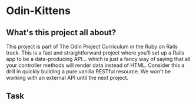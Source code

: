 # Odin-Kittens

## What's this project all about?

This project is part of The Odin Project Curriculum in the Ruby on Rails track.
This is a fast and straightforward project where you’ll set up a Rails app to be a data-producing API… which is just a fancy way of saying that all your controller methods will render data instead of HTML. Consider this a drill in quickly building a pure vanilla RESTful resource. We won’t be working with an external API until the next project.

## Task


